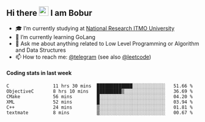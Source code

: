 ## Hi there <img src="https://media.giphy.com/media/hvRJCLFzcasrR4ia7z/giphy.gif" width="25px" height="25px"> I am Bobur

- :mortar_board: I’m currently studying at [National Research ITMO University](https://itmo.ru/)
- :seedling: I’m currently learning GoLang
- :speech_balloon: Ask me about anything related to Low Level Programming or Algorithm and Data Structures
- :mailbox: How to reach me: [@telegram](https://t.me/octoant) (see also [@leetcode](https://leetcode.com/octoant/))    

#### Coding stats in last week

<!--START_SECTION:waka-->

```text
C                11 hrs 30 mins  █████████████░░░░░░░░░░░░   51.66 %
ObjectiveC       8 hrs 10 mins   █████████▒░░░░░░░░░░░░░░░   36.69 %
CMake            56 mins         █░░░░░░░░░░░░░░░░░░░░░░░░   04.20 %
XML              52 mins         █░░░░░░░░░░░░░░░░░░░░░░░░   03.94 %
C++              24 mins         ▒░░░░░░░░░░░░░░░░░░░░░░░░   01.81 %
textmate         8 mins          ▒░░░░░░░░░░░░░░░░░░░░░░░░   00.67 %
```

<!--END_SECTION:waka-->
